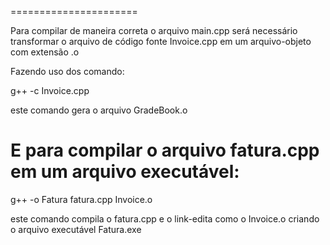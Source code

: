 ======================

Para compilar de maneira correta o arquivo main.cpp
será necessário transformar o arquivo de código fonte
Invoice.cpp em um arquivo-objeto com extensão .o

Fazendo uso dos comando:

g++ -c Invoice.cpp


este comando gera o arquivo GradeBook.o

E para compilar o arquivo fatura.cpp em um arquivo executável:
========================================

g++ -o Fatura fatura.cpp Invoice.o

este comando compila o fatura.cpp e o link-edita como o Invoice.o 
criando o arquivo executável Fatura.exe 